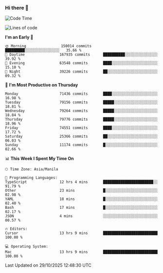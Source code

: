 ### Hi there 👋

<!--START_SECTION:waka-->
![Code Time](http://img.shields.io/badge/Code%20Time-6%2C428%20hrs%201%20min-blue)

![Lines of code](https://img.shields.io/badge/From%20Hello%20World%20I%27ve%20Written-141.5%20million%20lines%20of%20code-blue)

**I'm an Early 🐤** 

```text
🌞 Morning                150014 commits      █████████░░░░░░░░░░░░░░░░   35.66 % 
🌆 Daytime                167935 commits      ██████████░░░░░░░░░░░░░░░   39.92 % 
🌃 Evening                63548 commits       ████░░░░░░░░░░░░░░░░░░░░░   15.10 % 
🌙 Night                  39226 commits       ██░░░░░░░░░░░░░░░░░░░░░░░   09.32 % 
```
📅 **I'm Most Productive on Thursday** 

```text
Monday                   71436 commits       ████░░░░░░░░░░░░░░░░░░░░░   16.98 % 
Tuesday                  79156 commits       █████░░░░░░░░░░░░░░░░░░░░   18.81 % 
Wednesday                79264 commits       █████░░░░░░░░░░░░░░░░░░░░   18.84 % 
Thursday                 79776 commits       █████░░░░░░░░░░░░░░░░░░░░   18.96 % 
Friday                   74551 commits       ████░░░░░░░░░░░░░░░░░░░░░   17.72 % 
Saturday                 25366 commits       ██░░░░░░░░░░░░░░░░░░░░░░░   06.03 % 
Sunday                   11174 commits       █░░░░░░░░░░░░░░░░░░░░░░░░   02.66 % 
```


📊 **This Week I Spent My Time On** 

```text
🕑︎ Time Zone: Asia/Manila

💬 Programming Languages: 
TypeScript               12 hrs 4 mins       ███████████████████████░░   91.79 % 
Other                    23 mins             █░░░░░░░░░░░░░░░░░░░░░░░░   02.98 % 
YAML                     18 mins             █░░░░░░░░░░░░░░░░░░░░░░░░   02.40 % 
Bash                     17 mins             █░░░░░░░░░░░░░░░░░░░░░░░░   02.17 % 
JSON                     4 mins              ░░░░░░░░░░░░░░░░░░░░░░░░░   00.57 % 

🔥 Editors: 
Cursor                   13 hrs 9 mins       █████████████████████████   100.00 % 

💻 Operating System: 
Mac                      13 hrs 9 mins       █████████████████████████   100.00 % 
```


 Last Updated on 29/10/2025 12:48:30 UTC
<!--END_SECTION:waka-->


<!--
**rad182/rad182** is a ✨ _special_ ✨ repository because its `README.md` (this file) appears on your GitHub profile.

Here are some ideas to get you started:

- 🔭 I’m currently working on ...
- 🌱 I’m currently learning ...
- 👯 I’m looking to collaborate on ...
- 🤔 I’m looking for help with ...
- 💬 Ask me about ...
- 📫 How to reach me: ...
- 😄 Pronouns: ...
- ⚡ Fun fact: ...
-->
